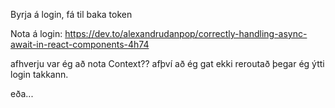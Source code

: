Byrja á login, fá til baka token


Nota á login:
https://dev.to/alexandrudanpop/correctly-handling-async-await-in-react-components-4h74

afhverju var ég að nota Context??
afþví að ég gat ekki reroutað þegar ég ýtti login takkann.

<!-- 
hafa props eða hitt= loggedIn: true/false

og svo tékka: -->

eða...


